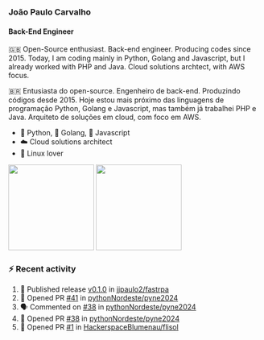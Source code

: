 ### João Paulo Carvalho
#### Back-End Engineer

🇬🇧 Open-Source enthusiast. Back-end engineer. Producing codes since 2015. Today, I am coding mainly in Python, Golang and Javascript, but I already worked with PHP and Java. Cloud solutions archtect, with AWS focus.

🇧🇷 Entusiasta do open-source. Engenheiro de back-end. Produzindo códigos desde 2015. Hoje estou mais próximo das linguagens de programação Python, Golang e Javascript, mas também já trabalhei PHP e Java. Arquiteto de soluções em cloud, com foco em AWS.
 
- 🐍 Python, 🐹 Golang, 🍺 Javascript
- ☁️ Cloud solutions architect
- 🐧 Linux lover

<span>
   <img height="170vw" src="https://github-readme-stats.vercel.app/api?username=jjpaulo2&count_private=true&show_icons=true&theme=dark&&include_all_commits=true"/>
   <img height="170vw" src="https://github-readme-stats-eight-theta.vercel.app/api/top-langs/?username=jjpaulo2&hide=html,css,javascript&layout=compact&langs_count=8&theme=dark"/>
</span>


### ⚡ Recent activity

<!--START_SECTION:activity-->
1. 🚀 Published release [v0.1.0](https://github.com/jjpaulo2/fastrpa/releases/tag/0.1.0) in [jjpaulo2/fastrpa](https://github.com/jjpaulo2/fastrpa)
2. 💪 Opened PR [#41](https://github.com/pythonNordeste/pyne2024/pull/41) in [pythonNordeste/pyne2024](https://github.com/pythonNordeste/pyne2024)
3. 🗣 Commented on [#38](https://github.com/pythonNordeste/pyne2024/pull/38#issuecomment-2241835074) in [pythonNordeste/pyne2024](https://github.com/pythonNordeste/pyne2024)
4. 💪 Opened PR [#38](https://github.com/pythonNordeste/pyne2024/pull/38) in [pythonNordeste/pyne2024](https://github.com/pythonNordeste/pyne2024)
5. 💪 Opened PR [#1](https://github.com/HackerspaceBlumenau/flisol/pull/1) in [HackerspaceBlumenau/flisol](https://github.com/HackerspaceBlumenau/flisol)
<!--END_SECTION:activity-->

